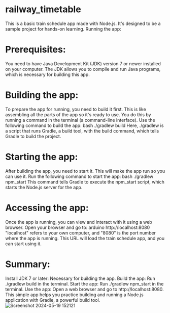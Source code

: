 # railway_timetable
This is a basic train schedule app made with Node.js. It's designed to be a sample project for hands-on learning.
Running the app:

# Prerequisites:
You need to have Java Development Kit (JDK) version 7 or newer installed on your computer. The JDK allows you to compile and run Java programs, which is necessary for building this app.

# Building the app:
To prepare the app for running, you need to build it first. This is like assembling all the parts of the app so it's ready to use. You do this by running a command in the terminal (a command-line interface). Use the following command to build the app:
bash
./gradlew build
Here, ./gradlew is a script that runs Gradle, a build tool, with the build command, which tells Gradle to build the project.

# Starting the app:
After building the app, you need to start it. This will make the app run so you can use it. Run the following command to start the app:
bash
./gradlew npm_start
This command tells Gradle to execute the npm_start script, which starts the Node.js server for the app.

# Accessing the app:
Once the app is running, you can view and interact with it using a web browser. Open your browser and go to:
arduino
http://localhost:8080
"localhost" refers to your own computer, and "8080" is the port number where the app is running. This URL will load the train schedule app, and you can start using it.

# Summary:
Install JDK 7 or later: Necessary for building the app.
Build the app: Run ./gradlew build in the terminal.
Start the app: Run ./gradlew npm_start in the terminal.
Use the app: Open a web browser and go to http://localhost:8080.
This simple app helps you practice building and running a Node.js application with Gradle, a powerful build tool.
![Screenshot 2024-05-19 152121](https://github.com/1998-pratikshap/railway_timetable/assets/80257476/1bd91a2f-3563-4c75-9b7d-76b0e7cf8774)


